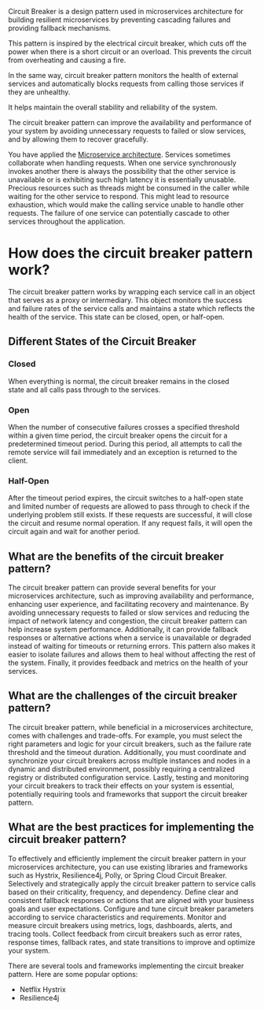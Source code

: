 Circuit Breaker is a design pattern used in microservices architecture for building resilient microservices by preventing cascading failures and providing fallback mechanisms.

This pattern is inspired by the electrical circuit breaker, which cuts off the power when there is a short circuit or an overload. This prevents the circuit from overheating and causing a fire.

In the same way, circuit breaker pattern monitors the health of external services and automatically blocks requests from calling those services if they are unhealthy.

It helps maintain the overall stability and reliability of the system.

The circuit breaker pattern can improve the availability and performance of your system by avoiding unnecessary requests to failed or slow services, and by allowing them to recover gracefully.



You have applied the [Microservice architecture](https://microservices.io/patterns/microservices.html). Services sometimes collaborate when handling requests. When one service synchronously invokes another there is always the possibility that the other service is unavailable or is exhibiting such high latency it is essentially unusable. Precious resources such as threads might be consumed in the caller while waiting for the other service to respond. This might lead to resource exhaustion, which would make the calling service unable to handle other requests. The failure of one service can potentially cascade to other services throughout the application.


# How does the circuit breaker pattern work?

The circuit breaker pattern works by wrapping each service call in an object that serves as a proxy or intermediary. This object monitors the success and failure rates of the service calls and maintains a state which reflects the health of the service. This state can be closed, open, or half-open.
## Different States of the Circuit Breaker

### Closed

When everything is normal, the circuit breaker remains in the closed state and all calls pass through to the services.
### Open

When the number of consecutive failures crosses a specified threshold within a given time period, the circuit breaker opens the circuit for a predetermined timeout period. During this period, all attempts to call the remote service will fail immediately and an exception is returned to the client.
### Half-Open

After the timeout period expires, the circuit switches to a half-open state and limited number of requests are allowed to pass through to check if the underlying problem still exists. If these requests are successful, it will close the circuit and resume normal operation. If any request fails, it will open the circuit again and wait for another period.

## What are the benefits of the circuit breaker pattern?

The circuit breaker pattern can provide several benefits for your microservices architecture, such as improving availability and performance, enhancing user experience, and facilitating recovery and maintenance. By avoiding unnecessary requests to failed or slow services and reducing the impact of network latency and congestion, the circuit breaker pattern can help increase system performance. Additionally, it can provide fallback responses or alternative actions when a service is unavailable or degraded instead of waiting for timeouts or returning errors. This pattern also makes it easier to isolate failures and allows them to heal without affecting the rest of the system. Finally, it provides feedback and metrics on the health of your services.


## What are the challenges of the circuit breaker pattern?

The circuit breaker pattern, while beneficial in a microservices architecture, comes with challenges and trade-offs. For example, you must select the right parameters and logic for your circuit breakers, such as the failure rate threshold and the timeout duration. Additionally, you must coordinate and synchronize your circuit breakers across multiple instances and nodes in a dynamic and distributed environment, possibly requiring a centralized registry or distributed configuration service. Lastly, testing and monitoring your circuit breakers to track their effects on your system is essential, potentially requiring tools and frameworks that support the circuit breaker pattern.


## What are the best practices for implementing the circuit breaker pattern?

To effectively and efficiently implement the circuit breaker pattern in your microservices architecture, you can use existing libraries and frameworks such as Hystrix, Resilience4j, Polly, or Spring Cloud Circuit Breaker. Selectively and strategically apply the circuit breaker pattern to service calls based on their criticality, frequency, and dependency. Define clear and consistent fallback responses or actions that are aligned with your business goals and user expectations. Configure and tune circuit breaker parameters according to service characteristics and requirements. Monitor and measure circuit breakers using metrics, logs, dashboards, alerts, and tracing tools. Collect feedback from circuit breakers such as error rates, response times, fallback rates, and state transitions to improve and optimize your system.



There are several tools and frameworks implementing the circuit breaker pattern. Here are some popular options:
- Netflix Hystrix
- Resilience4j

